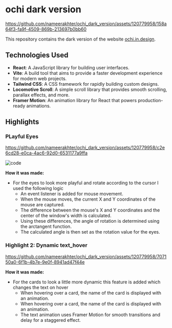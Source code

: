 # ochi dark version


https://github.com/nameerakhter/ochi_dark_version/assets/120779958/158a64f3-fa9f-4509-869b-213697b0bb60


This repository contains the dark version of the website [ochi.in.design](https://ochi.design/).

## Technologies Used

- **React**: A JavaScript library for building user interfaces.
- **Vite**: A build tool that aims to provide a faster development experience for modern web projects.
- **Tailwind CSS**: A CSS framework for rapidly building custom designs.
- **Locomotive Scroll**: A simple scroll library that provides smooth scrolling, parallax effects, and more.
- **Framer Motion**: An animation library for React that powers production-ready animations.

## Highlights

### PLayful Eyes

https://github.com/nameerakhter/ochi_dark_version/assets/120779958/c2e6cd28-e0ca-4ac6-92d0-6531177a9ffa



![code](https://github.com/nameerakhter/ochi_dark_version/assets/120779958/4d3eb6bb-e815-4163-94d0-a6d1987575d3)


**How it was made:**
- For the eyes to look more playful and rotate according to the cursor I used the following logic
    - An event listener is added for mouse movement.
    - When the mouse moves, the current X and Y coordinates of the mouse are captured.
    - The difference between the mouse's X and Y coordinates and the center of the window's width is calculated.
    - Using these differences, the angle of rotation is determined using the arctangent function.
    - The calculated angle is then set as the rotation value for the eyes.


### Highlight 2: Dynamic text_hover



https://github.com/nameerakhter/ochi_dark_version/assets/120779958/707150a0-6f1b-4b7e-9e0f-8941ad47f44e


**How it was made:**
- For the cards to look a little more dynamic this feature is added which changes the text on hover
    - When hovering over a card, the name of the card is displayed with an animation.
    - When hovering over a card, the name of the card is displayed with an animation.
    - The text animation uses Framer Motion for smooth transitions and delay for a staggered effect.
